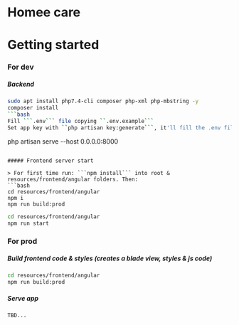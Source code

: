 # Homee care

# Getting started

### For dev 

##### Backend
```bash
sudo apt install php7.4-cli composer php-xml php-mbstring -y
composer install
```bash
Fill ```.env``` file copying ``.env.example```
Set app key with ``php artisan key:generate```, it'll fill the .env file key
```
php artisan serve  --host 0.0.0.0:8000
```

##### Frontend server start

> For first time run: ```npm install``` into root & resources/frontend/angular folders. Then:
```bash
cd resources/frontend/angular
npm i
npm run build:prod
```
```bash
cd resources/frontend/angular
npm run start
```


### For prod

##### Build frontend code & styles (creates a blade view, styles & js code)
```bash
cd resources/frontend/angular
npm run build:prod
```
##### Serve app
```bash
TBD...
```
